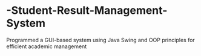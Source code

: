 # -Student-Result-Management-System
Programmed a GUI-based system using Java Swing and OOP principles for efficient  academic management
